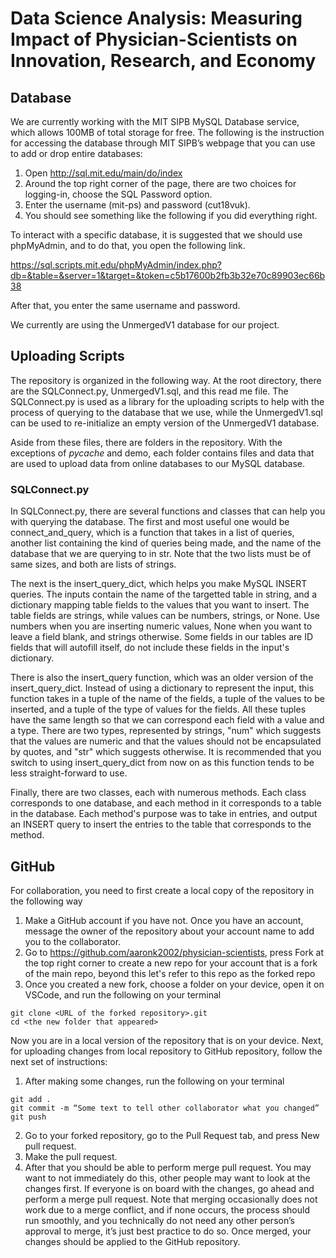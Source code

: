 # Data Science Analysis: Measuring Impact of Physician-Scientists on Innovation, Research, and Economy

## Database

We are currently working with the MIT SIPB MySQL Database service, which allows 100MB of total storage for free.
The following is the instruction for accessing the database through MIT SIPB’s webpage that you can use to add or drop entire databases:

1. Open http://sql.mit.edu/main/do/index
2. Around the top right corner of the page, there are two choices for logging-in, choose the SQL Password option.
3. Enter the username (mit-ps) and password (cut18vuk).
4. You should see something like the following if you did everything right.

To interact with a specific database, it is suggested that we should use phpMyAdmin, and to do that, you open the following link.

https://sql.scripts.mit.edu/phpMyAdmin/index.php?db=&table=&server=1&target=&token=c5b17600b2fb3b32e70c89903ec66b38

After that, you enter the same username and password.

We currently are using the UnmergedV1 database for our project.

## Uploading Scripts

The repository is organized in the following way. At the root directory, there are the SQLConnect.py, UnmergedV1.sql, and this read me file. The SQLConnect.py is used as a library for the uploading scripts to help with the process of querying to the database that we use, while the UnmergedV1.sql can be used to re-initialize an empty version of the UnmergedV1 database.

Aside from these files, there are folders in the repository. With the exceptions of _pycache_ and demo, each folder contains files and data that are used to upload data from online databases to our MySQL database.

### SQLConnect.py

In SQLConnect.py, there are several functions and classes that can help you with querying the database. The first and most useful one would be connect_and_query, which is a function that takes in a list of queries, another list containing the kind of queries being made, and the name of the database that we are querying to in str. Note that the two lists must be of same sizes, and both are lists of strings.

The next is the insert_query_dict, which helps you make MySQL INSERT queries. The inputs contain the name of the targetted table in string, and a dictionary mapping table fields to the values that you want to insert. The table fields are strings, while values can be numbers, strings, or None. Use numbers when you are inserting numeric values, None when you want to leave a field blank, and strings otherwise. Some fields in our tables are ID fields that will autofill itself, do not include these fields in the input's dictionary.

There is also the insert_query function, which was an older version of the insert_query_dict. Instead of using a dictionary to represent the input, this function takes in a tuple of the name of the fields, a tuple of the values to be inserted, and a tuple of the type of values for the fields. All these tuples have the same length so that we can correspond each field with a value and a type. There are two types, represented by strings, "num" which suggests that the values are numeric and that the values should not be encapsulated by quotes, and "str" which suggests otherwise. It is recommended that you switch to using insert_query_dict from now on as this function tends to be less straight-forward to use.

Finally, there are two classes, each with numerous methods. Each class corresponds to one database, and each method in it corresponds to a table in the database. Each method's purpose was to take in entries, and output an INSERT query to insert the entries to the table that corresponds to the method.

## GitHub

For collaboration, you need to first create a local copy of the repository in the following way
1. Make a GitHub account if you have not. Once you have an account, message the owner of the repository about your account name to add you to the collaborator.
2. Go to https://github.com/aaronk2002/physician-scientists, press Fork at the top right corner to create a new repo for your account that is a fork of the main repo, beyond this let's refer to this repo as the forked repo
3. Once you created a new fork, choose a folder on your device, open it on VSCode, and run the following on your terminal
```
git clone <URL of the forked repository>.git
cd <the new folder that appeared>
```
Now you are in a local version of the repository that is on your device. Next, for uploading changes from local repository to GitHub repository, follow the next set of instructions:
1. After making some changes, run the following on your terminal
```
git add .
git commit -m “Some text to tell other collaborator what you changed”
git push
```
2. Go to your forked repository, go to the Pull Request tab, and press New pull request.
3. Make the pull request.
4. After that you should be able to perform merge pull request. You may want to not immediately do this, other people may want to look at the changes first. If everyone is on board with the changes, go ahead and perform a merge pull request. Note that merging occasionally does not work due to a merge conflict, and if none occurs, the process should run smoothly, and you technically do not need any other person’s approval to merge, it’s just best practice to do so. Once merged, your changes should be applied to the GitHub repository.
